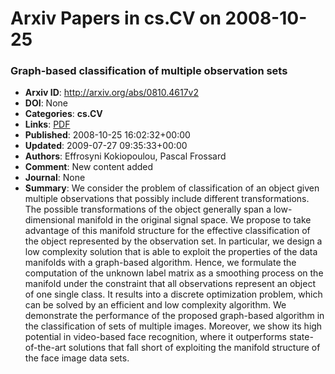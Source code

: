 # Arxiv Papers in cs.CV on 2008-10-25
### Graph-based classification of multiple observation sets
- **Arxiv ID**: http://arxiv.org/abs/0810.4617v2
- **DOI**: None
- **Categories**: **cs.CV**
- **Links**: [PDF](http://arxiv.org/pdf/0810.4617v2)
- **Published**: 2008-10-25 16:02:32+00:00
- **Updated**: 2009-07-27 09:35:33+00:00
- **Authors**: Effrosyni Kokiopoulou, Pascal Frossard
- **Comment**: New content added
- **Journal**: None
- **Summary**: We consider the problem of classification of an object given multiple observations that possibly include different transformations. The possible transformations of the object generally span a low-dimensional manifold in the original signal space. We propose to take advantage of this manifold structure for the effective classification of the object represented by the observation set. In particular, we design a low complexity solution that is able to exploit the properties of the data manifolds with a graph-based algorithm. Hence, we formulate the computation of the unknown label matrix as a smoothing process on the manifold under the constraint that all observations represent an object of one single class. It results into a discrete optimization problem, which can be solved by an efficient and low complexity algorithm. We demonstrate the performance of the proposed graph-based algorithm in the classification of sets of multiple images. Moreover, we show its high potential in video-based face recognition, where it outperforms state-of-the-art solutions that fall short of exploiting the manifold structure of the face image data sets.



